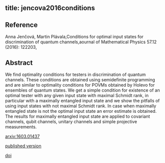 title: jencova2016conditions
---


## Reference

Anna Jenčová, Martin Plávala,Conditions for optimal input states for discrimination of quantum channels,aournal of Mathematical Physics 57.12 (2016): 122203,

## Abstract 
  We find optimality conditions for testers in discrimination of quantum
channels. These conditions are obtained using semidefinite programming and are
similar to optimality conditions for POVMs obtained by Holevo for ensembles of
quantum states. We get a simple condition for existence of an optimal tester
with any given input state with maximal Schmidt rank, in particular with a
maximally entangled input state and we show the pitfalls of using input states
with not maximal Schmidt rank. In case when maximally entangled state is not
the optimal input state an error estimate is obtained. The results for
maximally entangled input state are applied to covariant channels, qubit
channels, unitary channels and simple projective measurements.

    

[arxiv:1603.01437](https://arxiv.org/abs/1603.01437)

[published version](jencova2016conditions/published.pdf)    

[doi](https://doi.org/10.1063/1.4972286)
